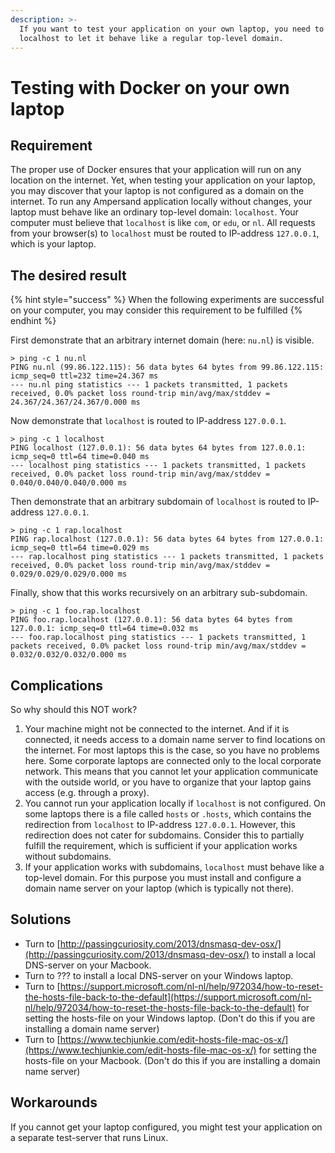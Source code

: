 ```yaml
---
description: >-
  If you want to test your application on your own laptop, you need to configure
  localhost to let it behave like a regular top-level domain.
---
```


# Testing with Docker on your own laptop

## Requirement

The proper use of Docker ensures that your application will run on any location on the internet. Yet, when testing your application on your laptop, you may discover that your laptop is not configured as a domain on the internet. To run any Ampersand application locally without changes, your laptop must behave like an ordinary top-level domain: `localhost`. Your computer must believe that `localhost` is like `com`, or `edu`, or `nl`. All requests from your browser(s) to `localhost` must be routed to IP-address `127.0.0.1`,  which is your laptop.

## The desired result

{% hint style="success" %}
When the following experiments are successful on your computer, you may consider this requirement to be fulfilled
{% endhint %}

First demonstrate that an arbitrary internet domain (here: `nu.nl`) is visible.

`> ping -c 1 nu.nl`\
`PING nu.nl (99.86.122.115): 56 data bytes 64 bytes from 99.86.122.115: icmp_seq=0 ttl=232 time=24.367 ms`\
`--- nu.nl ping statistics --- 1 packets transmitted, 1 packets received, 0.0% packet loss round-trip min/avg/max/stddev = 24.367/24.367/24.367/0.000 ms`

Now demonstrate that `localhost` is routed to IP-address `127.0.0.1`.&#x20;

`> ping -c 1 localhost`\
`PING localhost (127.0.0.1): 56 data bytes 64 bytes from 127.0.0.1: icmp_seq=0 ttl=64 time=0.040 ms`\
`--- localhost ping statistics --- 1 packets transmitted, 1 packets received, 0.0% packet loss round-trip min/avg/max/stddev = 0.040/0.040/0.040/0.000 ms`

Then demonstrate that an arbitrary subdomain of `localhost` is routed to IP-address `127.0.0.1`.&#x20;

`> ping -c 1 rap.localhost`\
`PING rap.localhost (127.0.0.1): 56 data bytes 64 bytes from 127.0.0.1: icmp_seq=0 ttl=64 time=0.029 ms`\
`--- rap.localhost ping statistics --- 1 packets transmitted, 1 packets received, 0.0% packet loss round-trip min/avg/max/stddev = 0.029/0.029/0.029/0.000 ms`

Finally, show that this works recursively on an arbitrary sub-subdomain.

`> ping -c 1 foo.rap.localhost`\
`PING foo.rap.localhost (127.0.0.1): 56 data bytes 64 bytes from 127.0.0.1: icmp_seq=0 ttl=64 time=0.032 ms`\
`--- foo.rap.localhost ping statistics --- 1 packets transmitted, 1 packets received, 0.0% packet loss round-trip min/avg/max/stddev = 0.032/0.032/0.032/0.000 ms`

## Complications

So why should this NOT work?

1. Your machine might not be connected to the internet. And if it is connected, it needs access to a domain name server to find locations on the internet. For most laptops this is the case, so you have no problems here. Some corporate laptops are connected only to the local corporate network. This means that you cannot let your application communicate with the outside world, or you have to organize that your laptop gains access (e.g. through a proxy).
2. You cannot run your application locally if `localhost` is not configured. On some laptops there is a file called `hosts` or `.hosts`, which contains the redirection from `localhost` to IP-address `127.0.0.1`. However, this redirection does not cater for subdomains. Consider this to partially fulfill the requirement, which is sufficient if your application works without subdomains.
3. If your application works with subdomains, `localhost` must behave like a top-level domain. For this purpose you must install and configure a domain name server on your laptop (which is typically not there).

## Solutions

* Turn to [http://passingcuriosity.com/2013/dnsmasq-dev-osx/](http://passingcuriosity.com/2013/dnsmasq-dev-osx/) to install a local DNS-server on your Macbook.
* Turn to ??? to install a local DNS-server on your Windows laptop.
* Turn to [https://support.microsoft.com/nl-nl/help/972034/how-to-reset-the-hosts-file-back-to-the-default](https://support.microsoft.com/nl-nl/help/972034/how-to-reset-the-hosts-file-back-to-the-default) for setting the hosts-file on your Windows laptop. (Don't do this if you are installing a domain name server)
* Turn to [https://www.techjunkie.com/edit-hosts-file-mac-os-x/](https://www.techjunkie.com/edit-hosts-file-mac-os-x/) for setting the hosts-file on your Macbook. (Don't do this if you are installing a domain name server)

## Workarounds

If you cannot get your laptop configured, you might test your application on a separate test-server that runs Linux.

